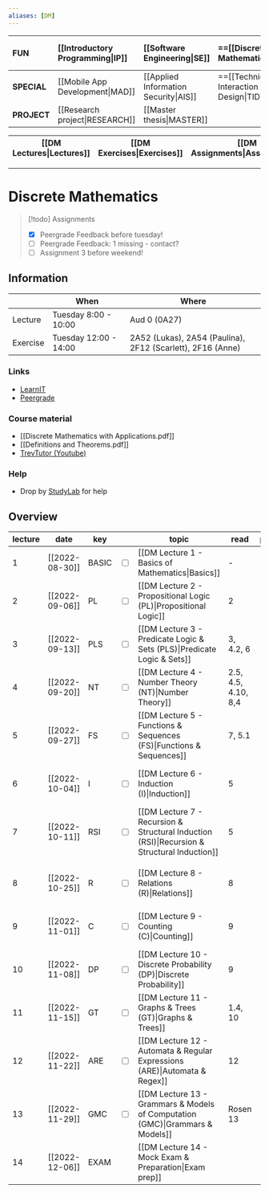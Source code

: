 ```yaml
---
aliases: [DM]
---
```


| **FUN**     | [[Introductory Programming\|IP]] | [[Software Engineering\|SE]]          | ==[[Discrete Mathematics\|DM]]==          | [[Introduction to Database Systems\|IDBS]] | [[Algorithms and Data Structures\|ADS]] | [[How to make (almost) anything\|MAKE]] |
|:----------- |:-------------------------------- |:------------------------------------- |:----------------------------------------- |:------------------------------------------ |:--------------------------------------- |:--------------------------------------- |
| **SPECIAL** | [[Mobile App Development\|MAD]]  | [[Applied Information Security\|AIS]] | ==[[Technical Interaction Design\|TID]]== | [[Functional Programming\|FP]]             |                                         |                                         |
| **PROJECT** | [[Research project\|RESEARCH]]   | [[Master thesis\|MASTER]]             |                                           |                                            |                                         |                                         |

| [[DM Lectures\|Lectures]] | [[DM Exercises\|Exercises]] | [[DM Assignments\|Assignments]] | [[DM Exam\|Exam]] |
| ------------------------- | --------------------------- | ------------------------------- | ----------------- |

---

# Discrete Mathematics

> [!todo]
> Assignments
> - [x] Peergrade Feedback before tuesday!
> - [ ] Peergrade Feedback: 1 missing - contact?
> - [ ] Assignment 3 before weekend!

## Information
|          | When                  | Where                                                      |
| -------- | --------------------- | ---------------------------------------------------------- |
| Lecture  | Tuesday 8:00 - 10:00  | Aud 0 (0A27)                                               |
| Exercise | Tuesday 12:00 - 14:00 | 2A52 (Lukas), 2A54 (Paulina), 2F12 (Scarlett), 2F16 (Anne) |

### Links
- [LearnIT](https://learnit.itu.dk/course/view.php?id=3021345)
- [Peergrade](https://app.peergrade.io/courses/)

### Course material
- [[Discrete Mathematics with Applications.pdf]]
- [[Definitions and Theorems.pdf]]
- [TrevTutor (Youtube)](https://www.youtube.com/c/Trevtutor/videos) 

### Help
- Drop by [StudyLab](https://learnit.itu.dk/course/view.php?id=3021173) for help

## Overview

| lecture | date           | key   |                         | topic                                                                                       | read                | pages |                         | assignment                        | deadline       |
| ------- | -------------- | ----- | ----------------------- | ------------------------------------------------------------------------------------------- | ------------------- | ----- | ----------------------- | --------------------------------- | -------------- |
| 1       | [[2022-08-30]] | BASIC | <input type="checkbox"> | [[DM Lecture 1 - Basics of Mathematics\|Basics]]                                            | -                   |       |                         |                                   |                |
| 2       | [[2022-09-06]] | PL    | <input type="checkbox"> | [[DM Lecture 2 - Propositional Logic (PL)\|Propositional Logic]]                            | 2                   |       |                         |                                   |                |
| 3       | [[2022-09-13]] | PLS   | <input type="checkbox"> | [[DM Lecture 3 - Predicate Logic & Sets (PLS)\|Predicate Logic & Sets]]                     | 3, 4.2, 6           |       | <input type="checkbox"> | [[DM Assignment 1\|Assignment 1]] | [[2022-09-13]] |
| 4       | [[2022-09-20]] | NT    | <input type="checkbox"> | [[DM Lecture 4 - Number Theory (NT)\|Number Theory]]                                        | 2.5, 4.5, 4.10, 8,4 |       | <input type="checkbox"> | [[DM Assignment 1\|Feedback 1]]   | [[2022-09-20]] |
| 5       | [[2022-09-27]] | FS    | <input type="checkbox"> | [[DM Lecture 5 - Functions & Sequences (FS)\|Functions & Sequences]]                        | 7, 5.1              |       | &check;                 | [[DM Assignment 2\|Assignment 2]] | [[2022-09-27]] |
| 6       | [[2022-10-04]] | I     | <input type="checkbox"> | [[DM Lecture 6 - Induction (I)\|Induction]]                                                 | 5                   |       | <input type="checkbox"> | [[DM Assignment 2\|Feedback 2]]   | [[2022-10-04]] |
| 7       | [[2022-10-11]] | RSI   | <input type="checkbox"> | [[DM Lecture 7 - Recursion & Structural Induction (RSI)\|Recursion & Structural Induction]] | 5                   |       | <input type="checkbox"> | [[DM Assignment 3\|Assignment 3]] | [[2022-10-11]] |
|         |                |       |                         |                                                                                             |                     |       |                         |                                   |                |
| 8       | [[2022-10-25]] | R     | <input type="checkbox"> | [[DM Lecture 8 - Relations (R)\|Relations]]                                                 | 8                   |       | <input type="checkbox"> | [[DM Assignment 3\|Feedback 3]]   | [[2022-10-25]] |
| 9       | [[2022-11-01]] | C     | <input type="checkbox"> | [[DM Lecture 9 - Counting (C)\|Counting]]                                                   | 9                   |       | <input type="checkbox"> | [[DM Assignment 4\|Assignment 4]] | [[2022-11-01]] |
| 10      | [[2022-11-08]] | DP    | <input type="checkbox"> | [[DM Lecture 10 - Discrete Probability (DP)\|Discrete Probability]]                         | 9                   |       | <input type="checkbox"> | [[DM Assignment 4\|Feedback 4]]   | [[2022-11-08]] |
| 11      | [[2022-11-15]] | GT    | <input type="checkbox"> | [[DM Lecture 11 - Graphs & Trees (GT)\|Graphs & Trees]]                                     | 1.4, 10             |       | <input type="checkbox"> | [[DM Assignment 5\|Assignment 5]] | [[2022-11-15]] |
| 12      | [[2022-11-22]] | ARE   | <input type="checkbox"> | [[DM Lecture 12 - Automata & Regular Expressions (ARE)\|Automata & Regex]]                  | 12                  |       | <input type="checkbox"> | [[DM Assignment 5\|Feedback 5]]   | [[2022-11-22]] |
| 13      | [[2022-11-29]] | GMC   | <input type="checkbox"> | [[DM Lecture 13 - Grammars & Models of Computation (GMC)\|Grammars & Models]]               | Rosen 13            |       | <input type="checkbox"> | [[DM Assignment 6\|Assignment 6]] | [[2022-11-29]] |
| 14      | [[2022-12-06]] | EXAM  |                         | [[DM Lecture 14 - Mock Exam & Preparation\|Exam prep]]                                      |                     |       | <input type="checkbox"> | [[DM Assignment 6\|Feedback 6]]   | [[2022-12-06]] |

